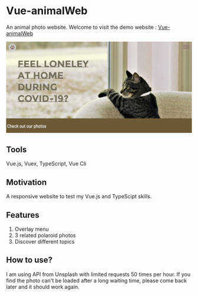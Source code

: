 # Vue-animalWeb

An animal photo website. 
Welcome to visit the demo website : [Vue-animalWeb](https://mel-chiu.github.io/Vue-animalWeb/#/)

![Vue-animalWeb-preview](https://github.com/mel-chiu/Vue-animalWeb/blob/master/src/assets/Vue-animalWeb.jpg?raw=true)

## Tools

Vue.js, Vuex, TypeScript, Vue Cli

## Motivation 

A responsive website to test my Vue.js and TypeScipt skills. 

## Features

1. Overlay menu
2. 3 related polaroid photos 
3. Discover different topics

## How to use?

I am using API from Unsplash with limited requests 50 times per hour. If you find the photo can't be loaded after a long waiting time, please come back later and it should work again.